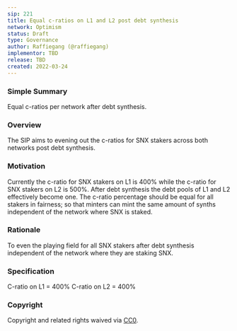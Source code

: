 ```yaml
---
sip: 221
title: Equal c-ratios on L1 and L2 post debt synthesis
network: Optimism
status: Draft
type: Governance
author: Raffiegang (@raffiegang)
implementor: TBD
release: TBD 
created: 2022-03-24
---
```


### Simple Summary

Equal c-ratios per network after debt synthesis.

### Overview

The SIP aims to evening out the c-ratios for SNX stakers across both networks post debt synthesis. 

### Motivation

Currently the c-ratio for SNX stakers on L1 is 400% while the c-ratio for SNX stakers on L2 is 500%. After debt synthesis the debt pools of L1 and L2 effectively become one. The c-ratio percentage should be equal for all stakers in fairness; so that minters can mint the same amount of synths independent of the network where SNX is staked. 

### Rationale

To even the playing field for all SNX stakers after debt synthesis independent of the network where they are staking SNX.   

### Specification

C-ratio on L1 = 400%
C-ratio on L2 = 400% 

### Copyright

Copyright and related rights waived via [CC0](https://creativecommons.org/publicdomain/zero/1.0/).